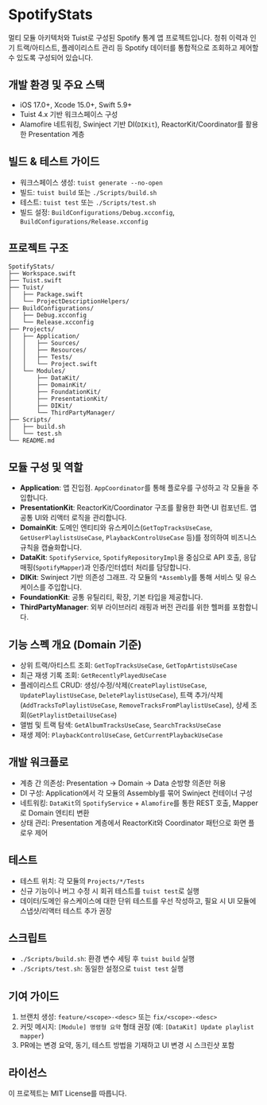 # SpotifyStats

멀티 모듈 아키텍처와 Tuist로 구성된 Spotify 통계 앱 프로젝트입니다. 청취 이력과 인기 트랙/아티스트, 플레이리스트 관리 등 Spotify 데이터를 통합적으로 조회하고 제어할 수 있도록 구성되어 있습니다.

## 개발 환경 및 주요 스택
- iOS 17.0+, Xcode 15.0+, Swift 5.9+
- Tuist 4.x 기반 워크스페이스 구성
- Alamofire 네트워킹, Swinject 기반 DI(`DIKit`), ReactorKit/Coordinator를 활용한 Presentation 계층

## 빌드 & 테스트 가이드
- 워크스페이스 생성: `tuist generate --no-open`
- 빌드: `tuist build` 또는 `./Scripts/build.sh`
- 테스트: `tuist test` 또는 `./Scripts/test.sh`
- 빌드 설정: `BuildConfigurations/Debug.xcconfig`, `BuildConfigurations/Release.xcconfig`

## 프로젝트 구조
```
SpotifyStats/
├── Workspace.swift
├── Tuist.swift
├── Tuist/
│   ├── Package.swift
│   └── ProjectDescriptionHelpers/
├── BuildConfigurations/
│   ├── Debug.xcconfig
│   └── Release.xcconfig
├── Projects/
│   ├── Application/
│   │   ├── Sources/
│   │   ├── Resources/
│   │   ├── Tests/
│   │   └── Project.swift
│   └── Modules/
│       ├── DataKit/
│       ├── DomainKit/
│       ├── FoundationKit/
│       ├── PresentationKit/
│       ├── DIKit/
│       └── ThirdPartyManager/
├── Scripts/
│   ├── build.sh
│   └── test.sh
└── README.md
```

## 모듈 구성 및 역할
- **Application**: 앱 진입점. `AppCoordinator`를 통해 플로우를 구성하고 각 모듈을 주입합니다.
- **PresentationKit**: ReactorKit/Coordinator 구조를 활용한 화면·UI 컴포넌트. 앱 공통 UI와 리액터 로직을 관리합니다.
- **DomainKit**: 도메인 엔티티와 유스케이스(`GetTopTracksUseCase`, `GetUserPlaylistsUseCase`, `PlaybackControlUseCase` 등)를 정의하여 비즈니스 규칙을 캡슐화합니다.
- **DataKit**: `SpotifyService`, `SpotifyRepositoryImpl`을 중심으로 API 호출, 응답 매핑(`SpotifyMapper`)과 인증/인터셉터 처리를 담당합니다.
- **DIKit**: Swinject 기반 의존성 그래프. 각 모듈의 `*Assembly`를 통해 서비스 및 유스케이스를 주입합니다.
- **FoundationKit**: 공통 유틸리티, 확장, 기본 타입을 제공합니다.
- **ThirdPartyManager**: 외부 라이브러리 래핑과 버전 관리를 위한 헬퍼를 포함합니다.

## 기능 스펙 개요 (Domain 기준)
- 상위 트랙/아티스트 조회: `GetTopTracksUseCase`, `GetTopArtistsUseCase`
- 최근 재생 기록 조회: `GetRecentlyPlayedUseCase`
- 플레이리스트 CRUD: 생성/수정/삭제(`CreatePlaylistUseCase`, `UpdatePlaylistUseCase`, `DeletePlaylistUseCase`), 트랙 추가/삭제(`AddTracksToPlaylistUseCase`, `RemoveTracksFromPlaylistUseCase`), 상세 조회(`GetPlaylistDetailUseCase`)
- 앨범 및 트랙 탐색: `GetAlbumTracksUseCase`, `SearchTracksUseCase`
- 재생 제어: `PlaybackControlUseCase`, `GetCurrentPlaybackUseCase`

## 개발 워크플로
- 계층 간 의존성: Presentation → Domain → Data 순방향 의존만 허용
- DI 구성: Application에서 각 모듈의 Assembly를 묶어 Swinject 컨테이너 구성
- 네트워킹: `DataKit`의 `SpotifyService` + `Alamofire`를 통한 REST 호출, Mapper로 Domain 엔티티 변환
- 상태 관리: Presentation 계층에서 ReactorKit와 Coordinator 패턴으로 화면 플로우 제어

## 테스트
- 테스트 위치: 각 모듈의 `Projects/*/Tests`
- 신규 기능이나 버그 수정 시 회귀 테스트를 `tuist test`로 실행
- 데이터/도메인 유스케이스에 대한 단위 테스트를 우선 작성하고, 필요 시 UI 모듈에 스냅샷/리액터 테스트 추가 권장

## 스크립트
- `./Scripts/build.sh`: 환경 변수 세팅 후 `tuist build` 실행
- `./Scripts/test.sh`: 동일한 설정으로 `tuist test` 실행

## 기여 가이드
1. 브랜치 생성: `feature/<scope>-<desc>` 또는 `fix/<scope>-<desc>`
2. 커밋 메시지: `[Module] 명령형 요약` 형태 권장 (예: `[DataKit] Update playlist mapper`)
3. PR에는 변경 요약, 동기, 테스트 방법을 기재하고 UI 변경 시 스크린샷 포함

## 라이선스
이 프로젝트는 MIT License를 따릅니다.
